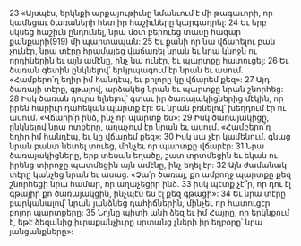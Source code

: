 23 «Այսպէս, երկնքի արքայութիւնը նմանւում է մի թագաւորի, որ կամեցաւ ծառաների հետ իր հաշիւները կարգադրել:
24 Եւ երբ սկսեց հաշիւն ընդունել, նրա մօտ բերուեց տասը հազար քանքարի(919) մի պարտապան: 25 Եւ քանի որ նա վճարելու բան չունէր, նրա տէրը հրամայեց վաճառել նրան եւ նրա կնոջն ու որդիներին եւ այն ամէնը, ինչ նա ունէր, եւ պարտքը հատուցել: 26 Եւ ծառան գետին ընկնելով՝ երկրպագում էր նրան եւ ասում. «Համբերո՛ղ եղիր իմ հանդէպ, եւ բոլորը կը վճարեմ քեզ»: 27 Այդ ծառայի տէրը, գթալով, արձակեց նրան եւ պարտքը նրան շնորհեց: 28 Իսկ ծառան դուրս ելնելով՝ գտաւ իր ծառայակիցներից մէկին, որ իրեն հարիւր դահեկան պարտք էր: Եւ նրան բռնելով՝ խեղդում էր ու ասում. «Վճարի՛ր ինձ, ինչ որ պարտք ես»: 29 Իսկ ծառայակիցը, ընկնելով նրա ոտքերը, աղաչում էր նրան եւ ասում. «Համբերո՛ղ եղիր իմ հանդէպ, եւ կը վճարեմ քեզ»: 30 Իսկ սա չէր կամենում. գնաց նրան բանտ նետել տուեց, մինչեւ որ պարտքը վճարէր: 31 Նրա ծառայակիցները, երբ տեսան եղածը, շատ տրտմեցին եւ եկան ու իրենց տիրոջը պատմեցին այն ամէնը, ինչ եղել էր: 32 Այն ժամանակ տէրը կանչեց նրան եւ ասաց. «Չա՛ր ծառայ, քո ամբողջ պարտքը քեզ շնորհեցի նրա համար, որ աղաչեցիր ինձ. 33 իսկ պէտք չէ՞ր, որ դու էլ գթայիր քո ծառայակցին, ինչպէս ես էլ քեզ գթացի»: 34 Եւ նրա տէրը բարկանալով՝ նրան յանձնեց դահիճներին, մինչեւ որ հատուցէր բոլոր պարտքերը: 35 Նոյնը պիտի անի ձեզ եւ իմ Հայրը, որ երկնքում է, եթէ ձեզանից իւրաքանչիւրը սրտանց չների իր եղբօրը՝ նրա յանցանքները»:
